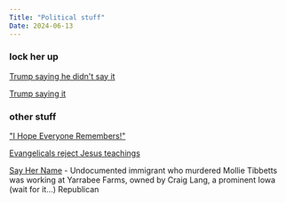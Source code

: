 ```yaml
---
Title: "Political stuff"
Date: 2024-06-13
---
```

### lock her up
[Trump saying he didn't say it](https://x.com/atrupar/status/1797257168548253746)

[Trump saying it](https://x.com/Acyn/status/1317248938001403904)

### other stuff
["I Hope Everyone Remembers!"](https://www.fox29.com/news/trump-takes-credit-for-covid-19-vaccine-i-hope-everyone-remembers)

[Evangelicals reject Jesus teachings](https://www.newsweek.com/evangelicals-rejecting-jesus-teachings-liberal-talking-points-pastor-1818706)

[Say Her Name](https://www.desmoinesregister.com/story/news/2018/08/21/mollie-tibbetts-undocumented-immigrant-accused-killing-worked-farm-owned-republican-iowa-craig-lang/1059482002/) - Undocumented immigrant who murdered Mollie Tibbetts was working at Yarrabee Farms, owned by Craig Lang, a prominent Iowa (wait for it...) Republican



